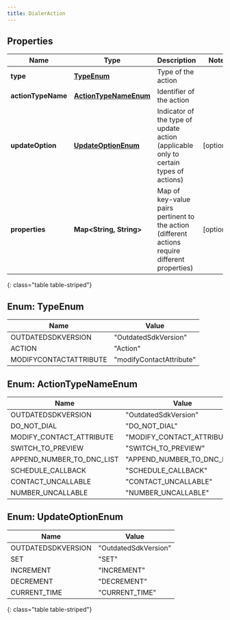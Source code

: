 ```yaml
---
title: DialerAction
---
```


## Properties

| Name | Type | Description | Notes |
| ------------ | ------------- | ------------- | ------------- |
| **type** | [**TypeEnum**](#TypeEnum) | Type of the action |  |
| **actionTypeName** | [**ActionTypeNameEnum**](#ActionTypeNameEnum) | Identifier of the action |  |
| **updateOption** | [**UpdateOptionEnum**](#UpdateOptionEnum) | Indicator of the type of update action (applicable only to certain types of actions) |  [optional] |
| **properties** | **Map&lt;String, String&gt;** | Map of key-value pairs pertinent to the action (different actions require different properties) |  [optional] |
{: class="table table-striped"}


<a name="TypeEnum"></a>

## Enum: TypeEnum

| Name | Value |
| ---- | ----- |
| OUTDATEDSDKVERSION | &quot;OutdatedSdkVersion&quot; |
| ACTION | &quot;Action&quot; |
| MODIFYCONTACTATTRIBUTE | &quot;modifyContactAttribute&quot; |


<a name="ActionTypeNameEnum"></a>

## Enum: ActionTypeNameEnum

| Name | Value |
| ---- | ----- |
| OUTDATEDSDKVERSION | &quot;OutdatedSdkVersion&quot; |
| DO_NOT_DIAL | &quot;DO_NOT_DIAL&quot; |
| MODIFY_CONTACT_ATTRIBUTE | &quot;MODIFY_CONTACT_ATTRIBUTE&quot; |
| SWITCH_TO_PREVIEW | &quot;SWITCH_TO_PREVIEW&quot; |
| APPEND_NUMBER_TO_DNC_LIST | &quot;APPEND_NUMBER_TO_DNC_LIST&quot; |
| SCHEDULE_CALLBACK | &quot;SCHEDULE_CALLBACK&quot; |
| CONTACT_UNCALLABLE | &quot;CONTACT_UNCALLABLE&quot; |
| NUMBER_UNCALLABLE | &quot;NUMBER_UNCALLABLE&quot; |


<a name="UpdateOptionEnum"></a>

## Enum: UpdateOptionEnum

| Name | Value |
| ---- | ----- |
| OUTDATEDSDKVERSION | &quot;OutdatedSdkVersion&quot; |
| SET | &quot;SET&quot; |
| INCREMENT | &quot;INCREMENT&quot; |
| DECREMENT | &quot;DECREMENT&quot; |
| CURRENT_TIME | &quot;CURRENT_TIME&quot; |
{: class="table table-striped"}


